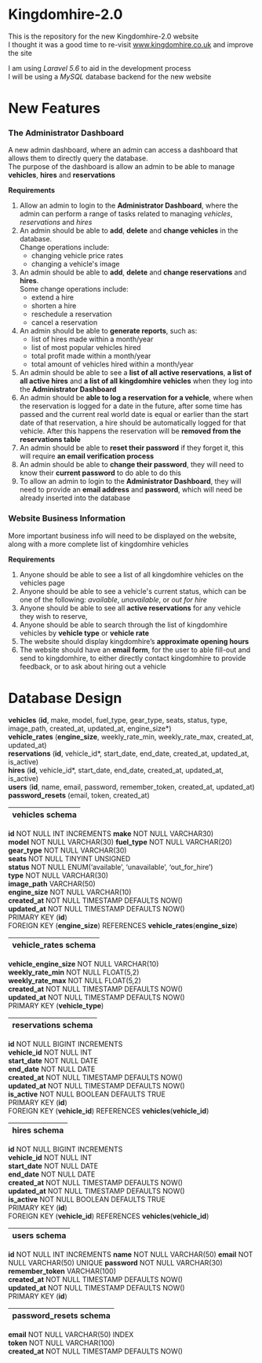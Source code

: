 # Kingdomhire-2.0
This is the repository for the new Kingdomhire-2.0 website  
I thought it was a good time to re-visit www.kingdomhire.co.uk and improve the site

I am using *Laravel 5.6* to aid in the development process  
I will be using a *MySQL* database backend for the new website

# New Features
### The Administrator Dashboard
  A new admin dashboard, where an admin can access a dashboard that allows them to directly query the database.  
  The purpose of the dashboard is allow an admin to be able to manage __vehicles__, __hires__ and __reservations__
  
  __Requirements__   
   1. Allow an admin to login to the __Administrator Dashboard__, where the admin can perform a range of tasks related to managing *vehicles*, *reservations* and *hires*
   2. An admin should be able to __add__, __delete__ and __change vehicles__ in the database.   
      Change operations include: 
      * changing vehicle price rates    
      * changing a vehicle's image  
   3. An admin should be able to __add__, __delete__ and __change reservations__ and __hires__.  
      Some change operations include: 
      * extend a hire 
      * shorten a hire 
      * reschedule a reservation 
      * cancel a reservation
   4. An admin should be able to __generate reports__, such as: 
      * list of hires made within a month/year 
      * list of most popular vehicles hired 
      * total profit made within a month/year 
      * total amount of vehicles hired within a month/year 
   5. An admin should be able to see a __list of all active reservations__, __a list of all active hires__ and __a list of all kingdomhire vehicles__ when they log into the __Administrator Dashboard__
   6. An admin should be __able to log a reservation for a vehicle__, where when the reservation is logged for a date in the future, after some time has passed and the current real world date is equal or earlier than the start date of that reservation, 
   a hire should be automatically logged for that vehicle. After this happens the reservation will be __removed from the reservations table__
   8. An admin should be able to __reset their password__ if they forget it, this will require __an email verification process__
   9. An admin should be able to __change their password__, they will need to know their __current password__ to do able to do this
   10. To allow an admin to login to the __Administrator Dashboard__, they will need to provide an __email address__ and __password__, which will need be already inserted into the database
   
### Website Business Information  
   More important business info will need to be displayed on the website, along with a more complete list of kingdomhire vehicles
   
   __Requirements__
   1. Anyone should be able to see a list of all kingdomhire vehicles on the vehicles page
   2. Anyone should be able to see a vehicle's current status, which can be one of the following: *available*, *unavailable*, or *out for hire*
   3. Anyone should be able to see all __active reservations__ for any vehicle they wish to reserve,
   4. Anyone should be able to search through the list of kingdomhire vehicles by __vehicle type__ or __vehicle rate__
   5. The website should display kingdomhire’s __approximate opening hours__
   6. The website should have an __email form__, for the user to able fill-out and send to kingdomhire, to either directly contact kingdomhire to provide feedback, or to ask about hiring out a vehicle
   
# Database Design  
__vehicles__ (__id__, make, model, fuel_type, gear_type, seats, status, type, image_path, created_at, updated_at, engine_size*)  
__vehicle_rates__ (__engine_size__, weekly_rate_min, weekly_rate_max, created_at, updated_at)  
__reservations__ (__id__, vehicle_id*, start_date, end_date, created_at, updated_at, is_active)  
__hires__ (__id__, vehicle_id*, start_date, end_date, created_at, updated_at, is_active)  
__users__ (__id__, name, email, password, remember_token, created_at, updated_at)    
__password_resets__ (email, token, created_at)

|   vehicles schema             |
|:----------------------------- |
 __id__ NOT NULL INT INCREMENTS 
 __make__ NOT NULL VARCHAR30)    
 __model__ NOT NULL VARCHAR(30) 
 __fuel_type__ NOT NULL VARCHAR(20)  
 __gear_type__ NOT NULL VARCHAR(30)   
 __seats__ NOT NULL TINYINT UNSIGNED  
 __status__ NOT NULL ENUM(‘available’, ‘unavailable’, ‘out_for_hire’)  
 __type__ NOT NULL VARCHAR(30)  
 __image_path__ VARCHAR(50)  
 __engine_size__ NOT NULL VARCHAR(10)  
 __created_at__	NOT NULL TIMESTAMP DEFAULTS NOW()  
 __updated_at__	NOT NULL TIMESTAMP DEFAULTS NOW()      
 PRIMARY KEY (__id__)  
 FOREIGN KEY (__engine_size__) REFERENCES __vehicle_rates__(__engine_size__)  

| vehicle_rates schema          |
|:----------------------------- |
__vehicle_engine_size__ NOT NULL VARCHAR(10)  
__weekly_rate_min__ NOT NULL FLOAT(5,2)  
__weekly_rate_max__ NOT NULL FLOAT(5,2)  
__created_at__	NOT NULL TIMESTAMP DEFAULTS NOW()   
__updated_at__	NOT NULL TIMESTAMP DEFAULTS NOW()     
PRIMARY KEY (__vehicle_type__)  

| reservations schema           |
|:----------------------------- |
__id__ NOT NULL BIGINT INCREMENTS  
__vehicle_id__ NOT NULL INT  
__start_date__ NOT NULL DATE  
__end_date__ NOT NULL DATE   
__created_at__	NOT NULL TIMESTAMP DEFAULTS NOW()   
__updated_at__	NOT NULL TIMESTAMP DEFAULTS NOW()     
__is_active__ NOT NULL BOOLEAN DEFAULTS TRUE  
PRIMARY KEY (__id__)  
FOREIGN KEY (__vehicle_id__) REFERENCES __vehicles__(__vehicle_id__)  

| hires schema                  |
|:----------------------------- |
__id__ NOT NULL BIGINT INCREMENTS  
__vehicle_id__ NOT NULL INT  
__start_date__ NOT NULL DATE  
__end_date__ NOT NULL DATE    
__created_at__	NOT NULL TIMESTAMP DEFAULTS NOW()   
__updated_at__	NOT NULL TIMESTAMP DEFAULTS NOW()    
__is_active__ NOT NULL BOOLEAN DEFAULTS TRUE    
PRIMARY KEY (__id__)  
FOREIGN KEY (__vehicle_id__) REFERENCES __vehicles__(__vehicle_id__)  

| users schema                 |
|:---------------------------- |
__id__ NOT NULL INT INCREMENTS
__name__ NOT NULL VARCHAR(50)
__email__ NOT NULL VARCHAR(50) UNIQUE
__password__ NOT NULL VARCHAR(30)  
__remember_token__ VARCHAR(100)     
__created_at__	NOT NULL TIMESTAMP DEFAULTS NOW()   
__updated_at__	NOT NULL TIMESTAMP DEFAULTS NOW()   
PRIMARY KEY (__id__)

| password_resets schema       |  
|:---------------------------- |  
__email__ NOT NULL VARCHAR(50) INDEX  
__token__ NOT NULL VARCHAR(100)  
__created_at__ NOT NULL TIMESTAMP DEFAULTS NOW()   
 